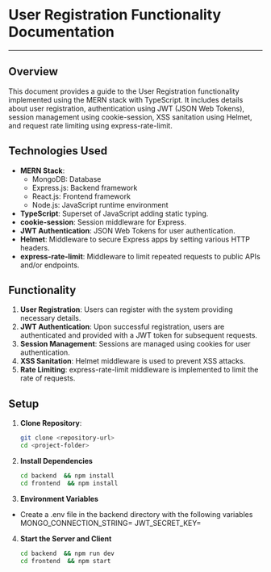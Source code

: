 # User Registration Functionality Documentation

---

## Overview

This document provides a guide to the User Registration functionality implemented using the MERN stack with TypeScript. It includes details about user registration, authentication using JWT (JSON Web Tokens), session management using cookie-session, XSS sanitation using Helmet, and request rate limiting using express-rate-limit.

## Technologies Used

- **MERN Stack**:
  - MongoDB: Database
  - Express.js: Backend framework
  - React.js: Frontend framework
  - Node.js: JavaScript runtime environment
- **TypeScript**: Superset of JavaScript adding static typing.
- **cookie-session**: Session middleware for Express.
- **JWT Authentication**: JSON Web Tokens for user authentication.
- **Helmet**: Middleware to secure Express apps by setting various HTTP headers.
- **express-rate-limit**: Middleware to limit repeated requests to public APIs and/or endpoints.

## Functionality

1. **User Registration**: Users can register with the system providing necessary details.
2. **JWT Authentication**: Upon successful registration, users are authenticated and provided with a JWT token for subsequent requests.
3. **Session Management**: Sessions are managed using cookies for user authentication.
4. **XSS Sanitation**: Helmet middleware is used to prevent XSS attacks.
5. **Rate Limiting**: express-rate-limit middleware is implemented to limit the rate of requests.

## Setup

1. **Clone Repository**:
   ```bash
   git clone <repository-url>
   cd <project-folder>
2. **Install Dependencies**
   ```bash
   cd backend  && npm install
   cd frontend  && npm install
3. **Environment Variables**
  - Create a .env file in the backend directory with the following variables
    MONGO_CONNECTION_STRING=
    JWT_SECRET_KEY=
4. **Start the Server and Client**
    ```bash
    cd backend  && npm run dev
    cd frontend  && npm start




   
